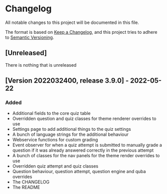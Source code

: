 # Changelog
All notable changes to this project will be documented in this file.

The format is based on [Keep a Changelog](https://keepachangelog.com/en/1.0.0/),
and this project tries to adhere to [Semantic Versioning](https://semver.org/spec/v2.0.0.html).

## [Unreleased]

There is nothing that is unreleased

## [Version 2022032400, release 3.9.0] - 2022-05-22
### Added
- Additional fields to the core quiz table
- Overridden question and quiz classes for theme renderer overrides to use
- Settings page to add additional things to the quiz settings
- A bunch of language strings for the additional behaviour
- Webservice functions for custom grading
- Event observer for when a quiz attempt is submitted to manually grade a question if it was already answered correctly in the previous attempt
- A bunch of classes for the nav panels for the theme render overrides to use
- Overridden quiz attempt and quiz classes
- Question behaviour, question attempt, question engine and quba overrides
- The CHANGELOG
- The README
